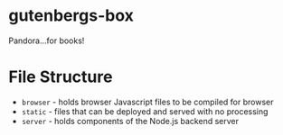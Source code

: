 gutenbergs-box
==============

Pandora...for books!

File Structure
==============

* `browser` - holds browser Javascript files to be compiled for browser
* `static` - files that can be deployed and served with no processing
* `server` - holds components of the Node.js backend server

